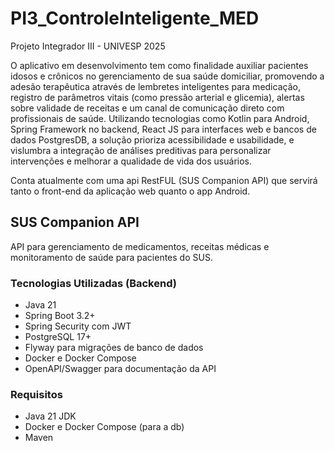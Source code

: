 # PI3_ControleInteligente_MED
Projeto Integrador III - UNIVESP 2025

O aplicativo em desenvolvimento tem como finalidade auxiliar pacientes idosos e crônicos no gerenciamento de sua saúde domiciliar, promovendo a adesão terapêutica através de lembretes inteligentes para medicação, registro de parâmetros vitais (como pressão arterial e glicemia), alertas sobre validade de receitas e um canal de comunicação direto com profissionais de saúde. Utilizando tecnologias como Kotlin para Android, Spring Framework no backend, React JS para interfaces web e bancos de dados PostgresDB, a solução prioriza acessibilidade e usabilidade, e vislumbra a integração de análises preditivas para personalizar intervenções e melhorar a qualidade de vida dos usuários.

Conta atualmente com uma api RestFUL (SUS Companion API) que servirá tanto o front-end da aplicação web quanto o app Android.


## SUS Companion API

API para gerenciamento de medicamentos, receitas médicas e monitoramento de saúde para pacientes do SUS.

### Tecnologias Utilizadas (Backend)

- Java 21
- Spring Boot 3.2+
- Spring Security com JWT
- PostgreSQL 17+
- Flyway para migrações de banco de dados
- Docker e Docker Compose
- OpenAPI/Swagger para documentação da API

### Requisitos

- Java 21 JDK
- Docker e Docker Compose (para a db)
- Maven

